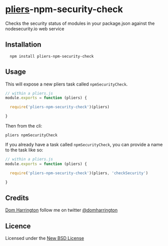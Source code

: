 # [pliers](https://pliersjs.github.io/)-npm-security-check

Checks the security status of modules in your package.json against the nodesecurity.io web service

## Installation

      npm install pliers-npm-security-check

## Usage

This will expose a new pliers task called `npmSecurityCheck`.

```js
// within a pliers.js
module.exports = function (pliers) {

  require('pliers-npm-security-check')(pliers)

}
```

Then from the cli:

```
pliers npmSecurityCheck
```

If you already have a task called `npmSecurityCheck`, you can provide a name to the task like so:


```js
// within a pliers.js
module.exports = function (pliers) {

  require('pliers-npm-security-check')(pliers, 'checkSecurity')

}
```


## Credits
[Dom Harrington](https://github.com/domharrington/) follow me on twitter [@domharrington](http://twitter.com/domharrington)

## Licence
Licensed under the [New BSD License](http://opensource.org/licenses/bsd-license.php)
